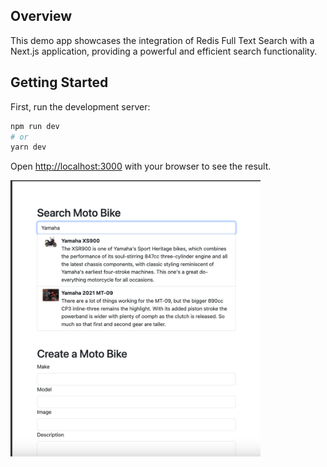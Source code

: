 
## Overview
This demo app showcases the integration of Redis Full Text Search with a Next.js application, providing a powerful and efficient search functionality.

## Getting Started

First, run the development server:

```bash
npm run dev
# or
yarn dev
```

Open [http://localhost:3000](http://localhost:3000) with your browser to see the result.

<img src="./Screenshot.png" alt="drawing" width="400" />